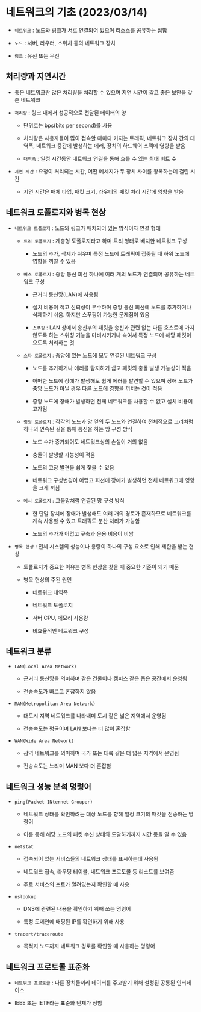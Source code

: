 # 네트워크의 기초 (2023/03/14)

- `네트워크` : 노드와 링크가 서로 연결되어 있으며 리소스를 공유하는 집합

- `노드` : 서버, 라우터, 스위치 등의 네트워크 장치

- `링크` : 유선 또는 무선

## 처리량과 지연시간

- 좋은 네트워크란 많은 처리량을 처리할 수 있으며 지연 시간이 짧고 좋은 보안을 갖춘 네트워크

- `처리량` : 링크 내에서 성공적으로 전달된 데이터의 양
  
  - 단위로는 bps(bits per second)를 사용
  
  - 처리량은 사용자들이 많이 접속할 때마다 커지는 트래픽, 네트워크 장치 간의 대역폭, 네트워크 중간에 발생하는 에러, 장치의 하드웨어 스펙에 영향을 받음
  
  - `대역폭` : 일정 시간동안 네트워크 연결을 통해 흐를 수 있는 최대 비트 수

- `지연 시간` : 요청이 처리되는 시간, 어떤 메세지가 두 장치 사이를 왕복하는데 걸린 시간
  
  - 지연 시간은 매체 타입, 패킷 크기, 라우터의 패킷 처리 시간에 영향을 받음

## 네트워크 토폴로지와 병목 현상

- `네트워크 토폴로지` : 노드와 링크가 배치되어 있는 방식이자 연결 형태
  
  - `트리 토폴로지` : 계층형 토폴로지라고 하며 트리 형태로 배치한 네트워크 구성
    
    - 노드의 추가, 삭제가 쉬우며 특정 노드에 트래픽이 집중될 때 하위 노드에 영향을 끼칠 수 있음
  
  - `버스 토폴로지` : 중앙 통신 회선 하나에 여러 개의 노드가 연결되어 공유하는 네트워크 구성
    
    - 근거리 통신망(LAN)에 사용됨
    
    - 설치 비용이 적고 신뢰성이 우수하며 중앙 통신 회선에 노드를 추가하거나 삭제하기 쉬움. 하지만 스푸핑이 가능한 문제점이 있음
    
    - `스푸핑` : LAN 상에서 송신부의 패킷을 송신과 관련 없는 다른 호스트에 가지 않도록 하는 스위칭 기능을 마비시키거나 속여서 특정 노드에 해당 패킷이 오도록 처리하는 것
  
  - `스타 토폴로지` : 중앙에 있는 노드에 모두 연결된 네트워크 구성
    
    - 노드를 추가하거나 에러를 탐지하기 쉽고 패킷의 충돌 발생 가능성이 적음
    
    - 어떠한 노드에 장애가 발생해도 쉽게 에러를 발견할 수 있으며 장애 노드가 중앙 노드가 아닐 경우 다른 노드에 영향을 끼치는 것이 적음
    
    - 중앙 노드에 장애가 발생하면 전체 네트워크를 사용할 수 없고 설치 비용이 고가임
  
  - `링형 토폴로지` : 각각의 노드가 양 옆의 두 노드와 연결하여 전체적으로 고리처럼 하나의 연속된 길을 통해 통신을 하는 망 구성 방식
    
    - 노드 수가 증가되어도 네트워크상의 손실이 거의 없음
    
    - 충돌이 발생할 가능성이 적음
    
    - 노드의 고장 발견을 쉽게 찾을 수 있음
    
    - 네트워크 구성변경이 어렵고 회선에 장애가 발생하면 전체 네트워크에 영향을 크게 끼침
  
  - `메시 토폴로지` : 그물망처럼 연결된 망 구성 방식
    
    - 한 단말 장치에 장애가 발생해도 여러 개의 경로가 존재하므로 네트워크를 계속 사용할 수 있고 트래픽도 분산 처리가 가능함
    
    - 노드의 추가가 어렵고 구축과 운용 비용이 비쌈

- `병목 현상` : 전체 시스템의 성능이나 용량이 하나의 구성 요소로 인해 제한을 받는 현상
  
  - 토폴로지가 중요한 이유는 병목 현상을 찾을 때 중요한 기준이 되기 때문
  
  - 병목 현상의 주된 원인
    
    - 네트워크 대역폭
    
    - 네트워크 토폴로지
    
    - 서버 CPU, 메모리 사용량
    
    - 비효율적인 네트워크 구성

## 네트워크 분류

- `LAN(Local Area Network)` 
  
  - 근거리 통신망을 의미하며 같은 건물이나 캠퍼스 같은 좁은 공간에서 운영됨
  
  - 전송속도가 빠르고 혼잡하지 않음

- `MAN(Metropolitan Area Network)` 
  
  - 대도시 지역 네트워크를 나타내며 도시 같은 넓은 지역에서 운영됨
  
  - 전송속도는 평균이며 LAN 보다는 더 많이 혼잡함

- `WAN(Wide Area Network)`
  
  - 광역 네트워크를 의미하며 국가 또는 대륙 같은 더 넓은 지역에서 운영됨
  
  - 전송속도는 느리며 MAN 보다 더 혼잡함

## 네트워크 성능 분석 명령어

- `ping(Packet INternet Grouper)` 
  
  - 네트워크 상태를 확인하려는 대상 노드를 향해 일정 크기의 패킷을 전송하는 명령어
  
  - 이를 통해 해당 노드의 패킷 수신 상태와 도달하기까지 시간 등을 알 수 있음

- `netstat`
  
  - 접속되어 있는 서비스들의 네트워크 상태를 표시하는데 사용됨
  
  - 네트워크 접속, 라우팅 테이블, 네트워크 프로토콜 등 리스트를 보여줌
  
  - 주로 서비스의 포트가 열려있는지 확인할 때 사용

- `nslookup`
  
  - DNS에 관련된 내용을 확인하기 위해 쓰는 명령어
  
  - 특정 도메인에 매핑된 IP를 확인하기 위해 사용

- `tracert/traceroute`
  
  - 목적지 노드까지 네트워크 경로를 확인할 때 사용하는 명령어

## 네트워크 프로토콜 표준화

- `네트워크 프로토콜` : 다른 장치들끼리 데이터를 주고받기 위해 설정된 공통된 인터페이스

- IEEE 또는 IETF라는 표준화 단체가 정함
